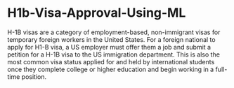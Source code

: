 # H1b-Visa-Approval-Using-ML

H-1B visas are a category of employment-based, non-immigrant visas for temporary foreign workers in the United States. For a foreign national to apply for H1-B visa, a US employer must offer them a job and submit a petition for a H-1B visa to the US immigration department. This is also the most common visa status applied for and held by international students once they complete college or higher education and begin working in a full-time position.

